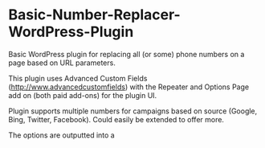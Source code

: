 Basic-Number-Replacer-WordPress-Plugin
======================================

Basic WordPress plugin for replacing all (or some) phone numbers on a page based on URL parameters.

This plugin uses Advanced Custom Fields (http://www.advancedcustomfields) with the Repeater and Options Page add on (both paid add-ons) for the plugin UI.

Plugin supports multiple numbers for campaigns based on source (Google, Bing, Twitter, Facebook). Could easily be extended to offer more.

The options are outputted into a <script> tag in the footer with a JSON object that is used as a reference, then, if a URL with the correct parameters (i.e. www.domain.com/landing-page/?source=google&campaign=campaign_name) is used, either all numbers on the page will be replaced, or, if a selector has been defined, all numbers that fall within an element with the declared class will be replaced.

User is cookied so all subsequent pages will have same replacement action occur.

Thanks to Scott Hamper for Cookies.js https://github.com/ScottHamper/Cookies (for cookie handling) and Websanova for js-url https://github.com/websanova/js-url (for URL parsing).
